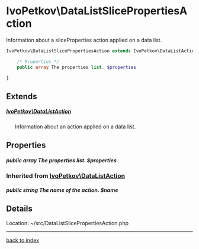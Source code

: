 # IvoPetkov\DataListSlicePropertiesAction

Information about a sliceProperties action applied on a data list.

```php
IvoPetkov\DataListSlicePropertiesAction extends IvoPetkov\DataListAction {

	/* Properties */
	public array The properties list. $properties

}
```

## Extends

##### [IvoPetkov\DataListAction](ivopetkov.datalistaction.class.md)

&nbsp;&nbsp;&nbsp;&nbsp;&nbsp;&nbsp;Information about an action applied on a data list.

## Properties

##### public array The properties list. $properties

### Inherited from [IvoPetkov\DataListAction](ivopetkov.datalistaction.class.md)

##### public string The name of the action. $name

## Details

Location: ~/src/DataListSlicePropertiesAction.php

---

[back to index](index.md)

